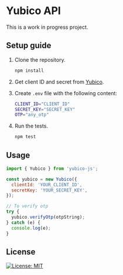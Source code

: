 # Yubico API

This is a work in progress project.

## Setup guide

1. Clone the repository.
   ```bash
   npm install
   ```
2. Get client ID and secret from [Yubico](https://upgrade.yubico.com/getapikey/).
3. Create `.env` file with the following content:

   ```bash
   CLIENT_ID="CLIENT_ID"
   SECRET_KEY="SECRET_KEY"
   OTP="any_otp"

   ```

4. Run the tests.
   ```bash
   npm test
   ```

## Usage

```js
import { Yubico } from 'yubico-js';

const yubico = new Yubico({
  clientId: 'YOUR_CLIENT_ID',
  secretKey: 'YOUR_SECRET_KEY',
});

// To verify otp
try {
  yubico.verifyOtp(otpString);
} catch (e) {
  console.log(e);
}
```

## License

[![License: MIT](https://img.shields.io/badge/License-MIT-yellow.svg)](https://opensource.org/licenses/MIT)
